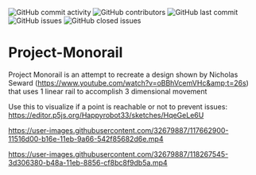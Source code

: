 ![GitHub commit activity](https://img.shields.io/github/commit-activity/m/happyrobot33/Project-Monorail?style=for-the-badge)
![GitHub contributors](https://img.shields.io/github/contributors/Happyrobot33/Project-Monorail?style=for-the-badge)
![GitHub last commit](https://img.shields.io/github/last-commit/Happyrobot33/Project-Monorail?style=for-the-badge)
![GitHub issues](https://img.shields.io/github/issues-raw/Happyrobot33/Project-Monorail?style=for-the-badge)
![GitHub closed issues](https://img.shields.io/github/issues-closed-raw/Happyrobot33/Project-Monorail?style=for-the-badge)
# Project-Monorail
Project Monorail is an attempt to recreate a design shown by Nicholas Seward (https://www.youtube.com/watch?v=oBBhVcemVHc&amp;t=26s) that uses 1 linear rail to accomplish 3 dimensional movement

Use this to visualize if a point is reachable or not to prevent issues:
https://editor.p5js.org/Happyrobot33/sketches/HqeGeLe6U

https://user-images.githubusercontent.com/32679887/117662900-11516d00-b16e-11eb-9a66-542f85682d6e.mp4


https://user-images.githubusercontent.com/32679887/118267545-3d306380-b48a-11eb-8856-cf8bc8f9db5a.mp4

